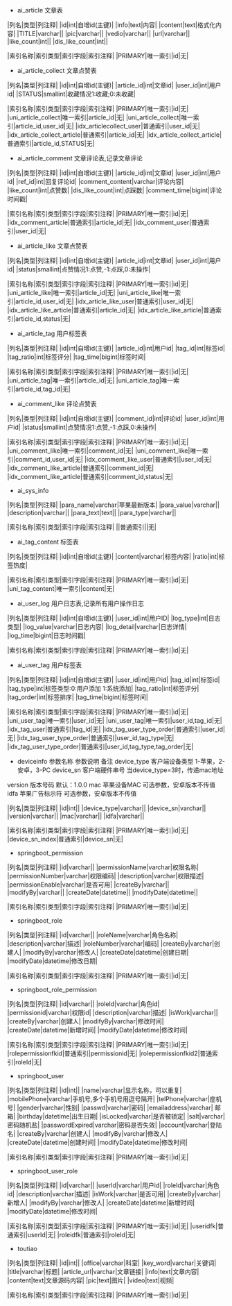 - ai_article 文章表

|列名|类型|列注释|
|id|int|自增id(主键)|
|info|text|内容|
|content|text|格式化内容|
|TITLE|varchar||
|pic|varchar||
|vedio|varchar||
|url|varchar||
|like_count|int||
|dis_like_count|int||

|索引名称|索引类型|索引字段|索引注释|
|PRIMARY|唯一索引|id|无|


- ai_article_collect 文章点赞表

|列名|类型|列注释|
|id|int|自增id(主键)|
|article_id|int|文章id|
|user_id|int|用户id|
|STATUS|smallint|收藏情况1:收藏;0:未收藏|

|索引名称|索引类型|索引字段|索引注释|
|PRIMARY|唯一索引|id|无|
|uni_article_collect|唯一索引|article_id|无|
|uni_article_collect|唯一索引|article_id,user_id|无|
|idx_articlecollect_user|普通索引|user_id|无|
|idx_article_collect_article|普通索引|article_id|无|
|idx_article_collect_article|普通索引|article_id,STATUS|无|


- ai_article_comment 文章评论表,记录文章评论

|列名|类型|列注释|
|id|int|自增id(主键)|
|article_id|int|文章id|
|user_id|int|用户id|
|ref_id|int|回复评论id|
|comment_content|varchar|评论内容|
|like_count|int|点赞数|
|dis_like_count|int|点踩数|
|comment_time|bigint|评论时间戳|

|索引名称|索引类型|索引字段|索引注释|
|PRIMARY|唯一索引|id|无|
|idx_comment_article|普通索引|article_id|无|
|idx_comment_user|普通索引|user_id|无|


- ai_article_like 文章点赞表

|列名|类型|列注释|
|id|int|自增id(主键)|
|article_id|int|文章id|
|user_id|int|用户id|
|status|smallint|点赞情况1:点赞,-1:点踩,0:未操作|

|索引名称|索引类型|索引字段|索引注释|
|PRIMARY|唯一索引|id|无|
|uni_article_like|唯一索引|article_id|无|
|uni_article_like|唯一索引|article_id,user_id|无|
|idx_article_like_user|普通索引|user_id|无|
|idx_article_like_article|普通索引|article_id|无|
|idx_article_like_article|普通索引|article_id,status|无|


- ai_article_tag 用户标签表

|列名|类型|列注释|
|id|int|自增id(主键)|
|article_id|int|用户id|
|tag_id|int|标签id|
|tag_ratio|int|标签评分|
|tag_time|bigint|标签时间|

|索引名称|索引类型|索引字段|索引注释|
|PRIMARY|唯一索引|id|无|
|uni_article_tag|唯一索引|article_id|无|
|uni_article_tag|唯一索引|article_id,tag_id|无|


- ai_comment_like 评论点赞表

|列名|类型|列注释|
|id|int|自增id(主键)|
|comment_id|int|评论id|
|user_id|int|用户id|
|status|smallint|点赞情况1:点赞,-1:点踩,0:未操作|

|索引名称|索引类型|索引字段|索引注释|
|PRIMARY|唯一索引|id|无|
|uni_comment_like|唯一索引|comment_id|无|
|uni_comment_like|唯一索引|comment_id,user_id|无|
|idx_comment_like_user|普通索引|user_id|无|
|idx_comment_like_article|普通索引|comment_id|无|
|idx_comment_like_article|普通索引|comment_id,status|无|


- ai_sys_info 

|列名|类型|列注释|
|para_name|varchar|苹果最新版本|
|para_value|varchar||
|description|varchar||
|para_text|text||
|para_type|varchar||

|索引名称|索引类型|索引字段|索引注释|
||普通索引||无|


- ai_tag_content 标签表

|列名|类型|列注释|
|id|int|自增id(主键)|
|content|varchar|标签内容|
|ratio|int|标签热度|

|索引名称|索引类型|索引字段|索引注释|
|PRIMARY|唯一索引|id|无|
|uni_tag_content|唯一索引|content|无|


- ai_user_log 用户日志表,记录所有用户操作日志

|列名|类型|列注释|
|id|int|自增id(主键)|
|user_id|int|用户ID|
|log_type|int|日志类型|
|log_value|varchar|日志内容|
|log_detail|varchar|日志详情|
|log_time|bigint|日志时间戳|

|索引名称|索引类型|索引字段|索引注释|
|PRIMARY|唯一索引|id|无|


- ai_user_tag 用户标签表

|列名|类型|列注释|
|id|int|自增id(主键)|
|user_id|int|用户id|
|tag_id|int|标签id|
|tag_type|int|标签类型:0:用户添加 1:系统添加|
|tag_ratio|int|标签评分|
|tag_order|int|标签排序|
|tag_time|bigint|标签时间|

|索引名称|索引类型|索引字段|索引注释|
|PRIMARY|唯一索引|id|无|
|uni_user_tag|唯一索引|user_id|无|
|uni_user_tag|唯一索引|user_id,tag_id|无|
|idx_tag_user|普通索引|tag_id|无|
|idx_tag_user_type_order|普通索引|user_id|无|
|idx_tag_user_type_order|普通索引|user_id,tag_type|无|
|idx_tag_user_type_order|普通索引|user_id,tag_type,tag_order|无|


- deviceinfo 参数名称	参数说明	备注
device_type	客户端设备类型	1-苹果，2-安卓，3-PC
device_sn	客户端硬件串号	
当device_type=3时，传递mac地址

version	版本号码	默认：1.0.0
mac	苹果设备MAC	可选参数，安卓版本不传值
idfa	苹果广告标示符	可选参数，安卓版本不传值

|列名|类型|列注释|
|id|int||
|device_type|varchar||
|device_sn|varchar||
|version|varchar||
|mac|varchar||
|idfa|varchar||

|索引名称|索引类型|索引字段|索引注释|
|PRIMARY|唯一索引|id|无|
|device_sn_index|普通索引|device_sn|无|


- springboot_permission 

|列名|类型|列注释|
|id|varchar||
|permissionName|varchar|权限名称|
|permissionNumber|varchar|权限编码|
|description|varchar|权限描述|
|permissionEnable|varchar|是否可用|
|createBy|varchar||
|modifyBy|varchar||
|createDate|datetime||
|modifyDate|datetime||

|索引名称|索引类型|索引字段|索引注释|
|PRIMARY|唯一索引|id|无|


- springboot_role 

|列名|类型|列注释|
|id|varchar||
|roleName|varchar|角色名称|
|description|varchar|描述|
|roleNumber|varchar|编码|
|createBy|varchar|创建人|
|modifyBy|varchar|修改人|
|createDate|datetime|创建日期|
|modifyDate|datetime|修改日期|

|索引名称|索引类型|索引字段|索引注释|
|PRIMARY|唯一索引|id|无|


- springboot_role_permission 

|列名|类型|列注释|
|id|varchar||
|roleId|varchar|角色id|
|permissionid|varchar|权限id|
|description|varchar|描述|
|isWork|varchar||
|createBy|varchar|创建人|
|modifyBy|varchar|修改时间|
|createDate|datetime|新增时间|
|modifyDate|datetime|修改时间|

|索引名称|索引类型|索引字段|索引注释|
|PRIMARY|唯一索引|id|无|
|rolepermissionfkid|普通索引|permissionid|无|
|rolepermissionfkid2|普通索引|roleId|无|


- springboot_user 

|列名|类型|列注释|
|id|int||
|name|varchar|显示名称，可以重复|
|mobilePhone|varchar|手机号,多个手机号用逗号隔开|
|telPhone|varchar|座机号|
|gender|varchar|性别|
|passwd|varchar|密码|
|emailaddress|varchar| 邮箱|
|birthday|datetime|出生日期|
|isLocked|varchar|是否被锁定|
|salt|varchar|密码随机盐|
|passwordExpired|varchar|密码是否失效|
|account|varchar|登陆名|
|createBy|varchar|创建人|
|modifyBy|varchar|修改人|
|createDate|datetime|创建时间|
|modifyDate|datetime|修改时间|

|索引名称|索引类型|索引字段|索引注释|
|PRIMARY|唯一索引|id|无|


- springboot_user_role 

|列名|类型|列注释|
|id|varchar||
|userId|varchar|用户id|
|roleId|varchar|角色id|
|description|varchar|描述|
|isWork|varchar|是否可用|
|createBy|varchar|新增人|
|modifyBy|varchar|修改人|
|createDate|datetime|新增时间|
|modifyDate|datetime|修改时间|

|索引名称|索引类型|索引字段|索引注释|
|PRIMARY|唯一索引|id|无|
|useridfk|普通索引|userId|无|
|roleidfk|普通索引|roleId|无|


- toutiao 

|列名|类型|列注释|
|id|int||
|office|varchar|科室|
|key_word|varchar|关键词|
|title|varchar|标题|
|article_url|varchar|文章链接|
|info|text|文章内容|
|content|text|文章源码内容|
|pic|text|图片|
|video|text|视频|

|索引名称|索引类型|索引字段|索引注释|
|PRIMARY|唯一索引|id|无|


